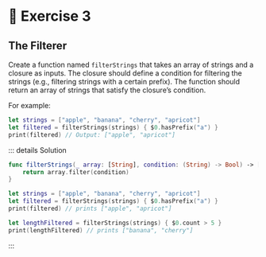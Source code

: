 # 🤯 Exercise 3

## The Filterer

Create a function named `filterStrings` that takes an array of strings and a closure as inputs. The closure should define a condition for filtering the strings (e.g., filtering strings with a certain prefix). The function should return an array of strings that satisfy the closure’s condition.

For example:

```swift
let strings = ["apple", "banana", "cherry", "apricot"]
let filtered = filterStrings(strings) { $0.hasPrefix("a") }
print(filtered) // Output: ["apple", "apricot"]
```

::: details Solution

```swift
func filterStrings(_ array: [String], condition: (String) -> Bool) -> [String] {
    return array.filter(condition)
}

let strings = ["apple", "banana", "cherry", "apricot"]
let filtered = filterStrings(strings) { $0.hasPrefix("a") }
print(filtered) // prints ["apple", "apricot"]

let lengthFiltered = filterStrings(strings) { $0.count > 5 }
print(lengthFiltered) // prints ["banana", "cherry"]
```

:::
